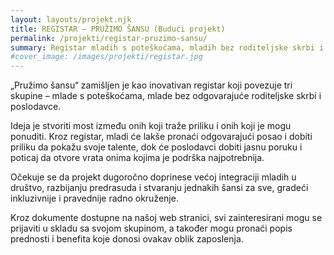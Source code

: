 ```yaml
---
layout: layouts/projekt.njk
title: REGISTAR – PRUŽIMO ŠANSU (Budući projekt)
permalink: /projekti/registar-pruzimo-sansu/
summary: Registar mladih s poteškoćama, mladih bez roditeljske skrbi i poslodavaca – put prema zapošljavanju.
#cover_image: /images/projekti/registar.jpg
---
```


„Pružimo šansu“ zamišljen je kao inovativan registar koji povezuje tri skupine – mlade s poteškoćama, mlade bez odgovarajuće roditeljske skrbi i poslodavce.

Ideja je stvoriti most između onih koji traže priliku i onih koji je mogu ponuditi. Kroz registar, mladi će lakše pronaći odgovarajući posao i dobiti priliku da pokažu svoje talente, dok će poslodavci dobiti jasnu poruku i poticaj da otvore vrata onima kojima je podrška najpotrebnija.

Očekuje se da projekt dugoročno doprinese većoj integraciji mladih u društvo, razbijanju predrasuda i stvaranju jednakih šansi za sve, gradeći inkluzivnije i pravednije radno okruženje.

Kroz dokumente dostupne na našoj web stranici, svi zainteresirani mogu se prijaviti u skladu sa svojom skupinom, a također mogu pronaći popis prednosti i benefita koje donosi ovakav oblik zaposlenja.
